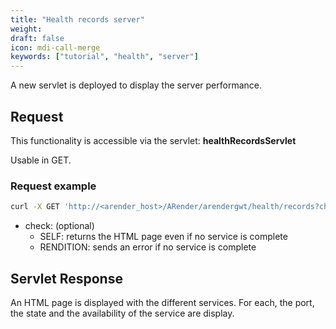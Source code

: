 ```yaml
---
title: "Health records server"
weight: 
draft: false
icon: mdi-call-merge
keywords: ["tutorial", "health", "server"]
---
```


A new servlet is deployed to display the server performance.

## Request 

This functionality is accessible via the servlet: **healthRecordsServlet**

Usable in GET.


### Request example

``` bash
curl -X GET 'http://<arender_host>/ARender/arendergwt/health/records?check=scope'
```

* check: (optional)
    * SELF: returns the HTML page even if no service is complete
    * RENDITION: sends an error if no service is complete

## Servlet Response

An HTML page is displayed with the different services. For each, the port, the state and the availability of the service are display.